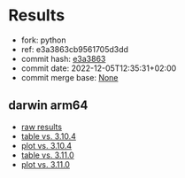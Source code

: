 # Results

- fork: python
- ref: e3a3863cb9561705d3dd
- commit hash: [e3a3863](https://github.com/python/cpython/commit/e3a3863)
- commit date: 2022-12-05T12:35:31+02:00
- commit merge base: [None](https://github.com/python/cpython/commit/None)

## darwin arm64

- [raw results](bm-20221205-darwin-arm64-python-e3a3863cb9561705d3dd-3.12.0a2+-e3a3863.json)
- [table vs. 3.10.4](bm-20221205-darwin-arm64-python-e3a3863cb9561705d3dd-3.12.0a2+-e3a3863-vs-3.10.4.md)
- [plot vs. 3.10.4](bm-20221205-darwin-arm64-python-e3a3863cb9561705d3dd-3.12.0a2+-e3a3863-vs-3.10.4.png)
- [table vs. 3.11.0](bm-20221205-darwin-arm64-python-e3a3863cb9561705d3dd-3.12.0a2+-e3a3863-vs-3.11.0.md)
- [plot vs. 3.11.0](bm-20221205-darwin-arm64-python-e3a3863cb9561705d3dd-3.12.0a2+-e3a3863-vs-3.11.0.png)

